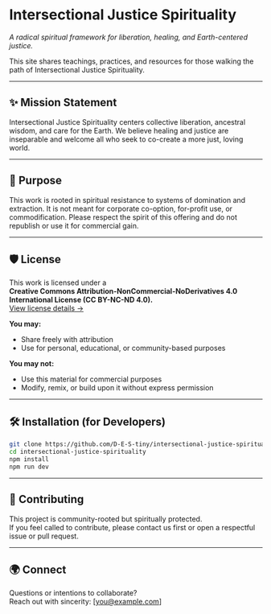 # Intersectional Justice Spirituality

_A radical spiritual framework for liberation, healing, and Earth-centered justice._

This site shares teachings, practices, and resources for those walking the path of Intersectional Justice Spirituality.

---

## ✨ Mission Statement

Intersectional Justice Spirituality centers collective liberation, ancestral wisdom, and care for the Earth. We believe healing and justice are inseparable and welcome all who seek to co-create a more just, loving world.

---

## 🌱 Purpose

This work is rooted in spiritual resistance to systems of domination and extraction. It is not meant for corporate co-option, for-profit use, or commodification. Please respect the spirit of this offering and do not republish or use it for commercial gain.

---

## 🛡️ License

This work is licensed under a  
**Creative Commons Attribution-NonCommercial-NoDerivatives 4.0 International License (CC BY-NC-ND 4.0).**  
[View license details →](https://creativecommons.org/licenses/by-nc-nd/4.0/)

**You may:**
- Share freely with attribution
- Use for personal, educational, or community-based purposes

**You may not:**
- Use this material for commercial purposes
- Modify, remix, or build upon it without express permission

---

## 🛠️ Installation (for Developers)

```bash
git clone https://github.com/D-E-S-tiny/intersectional-justice-spirituality.git
cd intersectional-justice-spirituality
npm install
npm run dev
```

---

## 🤝 Contributing

This project is community-rooted but spiritually protected.  
If you feel called to contribute, please contact us first or open a respectful issue or pull request.

---

## 🌍 Connect

Questions or intentions to collaborate?  
Reach out with sincerity: [you@example.com]


